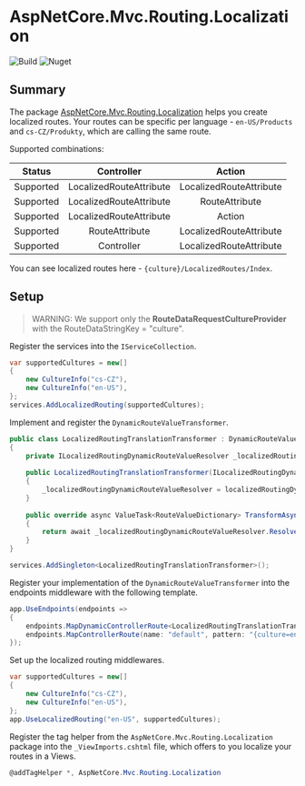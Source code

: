 # AspNetCore.Mvc.Routing.Localization
![Build](https://github.com/tomasjurasek/AspNetCore.Mvc.Routing.Localization/workflows/Build/badge.svg)
![Nuget](https://img.shields.io/nuget/v/AspNetCore.Mvc.Routing.Localization)

## Summary
The package [AspNetCore.Mvc.Routing.Localization](https://www.nuget.org/packages/AspNetCore.Mvc.Routing.Localization) helps you create localized routes. Your routes can be specific per language - `en-US/Products` and `cs-CZ/Produkty`, which are calling the same route.

Supported combinations:

| Status   |      Controller      | Action |
|:--------:|:--------------------:|:------:|
| Supported | LocalizedRouteAttribute | LocalizedRouteAttribute |
| Supported | LocalizedRouteAttribute | RouteAttribute |
| Supported | LocalizedRouteAttribute | Action |
| Supported | RouteAttribute | LocalizedRouteAttribute |
| Supported | Controller | LocalizedRouteAttribute |

You can see localized routes here - `{culture}/LocalizedRoutes/Index`.

## Setup

> WARNING: We support only the **RouteDataRequestCultureProvider** with the RouteDataStringKey = "culture".

Register the services into the `IServiceCollection`.
```csharp
var supportedCultures = new[]
{
    new CultureInfo("cs-CZ"),
    new CultureInfo("en-US"),
};
services.AddLocalizedRouting(supportedCultures);
```
Implement and register the `DynamicRouteValueTransformer`.
```csharp
public class LocalizedRoutingTranslationTransformer : DynamicRouteValueTransformer
{
    private ILocalizedRoutingDynamicRouteValueResolver _localizedRoutingDynamicRouteValueResolver;
    
    public LocalizedRoutingTranslationTransformer(ILocalizedRoutingDynamicRouteValueResolver localizedRoutingDynamicRouteValueResolver)
    {
        _localizedRoutingDynamicRouteValueResolver = localizedRoutingDynamicRouteValueResolver;
    }
    
    public override async ValueTask<RouteValueDictionary> TransformAsync(HttpContext httpContext, RouteValueDictionary values)
    {
        return await _localizedRoutingDynamicRouteValueResolver.ResolveAsync(values);
    }
}
```
```csharp
services.AddSingleton<LocalizedRoutingTranslationTransformer>();
```
Register your implementation of the `DynamicRouteValueTransformer` into the endpoints middleware with the following template.
```csharp
app.UseEndpoints(endpoints =>
{
    endpoints.MapDynamicControllerRoute<LocalizedRoutingTranslationTransformer>("{culture=en-US}/{controller=Home}/{action=Index}/{id?}");
    endpoints.MapControllerRoute(name: "default", pattern: "{culture=en-US}/{controller=Home}/{action=Index}/{id?}");
});
```
Set up the localized routing middlewares.
```csharp
var supportedCultures = new[]
{
    new CultureInfo("cs-CZ"),
    new CultureInfo("en-US"),
};
app.UseLocalizedRouting("en-US", supportedCultures);
```

Register the tag helper from the `AspNetCore.Mvc.Routing.Localization` package into the `_ViewImports.cshtml` file, which offers to you localize your routes in a Views.
```csharp
@addTagHelper *, AspNetCore.Mvc.Routing.Localization
```

